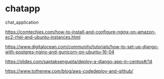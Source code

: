 # chatapp
chat_application

https://comtechies.com/how-to-install-and-configure-nginx-on-amazon-ec2-rhel-and-ubuntu-instances.html

https://www.digitalocean.com/community/tutorials/how-to-set-up-django-with-postgres-nginx-and-gunicorn-on-ubuntu-16-04

https://slides.com/saptaksengupta/deploy-a-django-app-in-centos#/14

https://www.tothenew.com/blog/aws-codedeploy-and-github/
